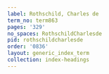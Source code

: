```yaml
---
label: Rothschild, Charles de
term_no: term863
pages: '329'
no_spaces: RothschildCharlesde
pid: rothschildcharlesde
order: '0836'
layout: generic_index_term
collection: index-headings
---
```


